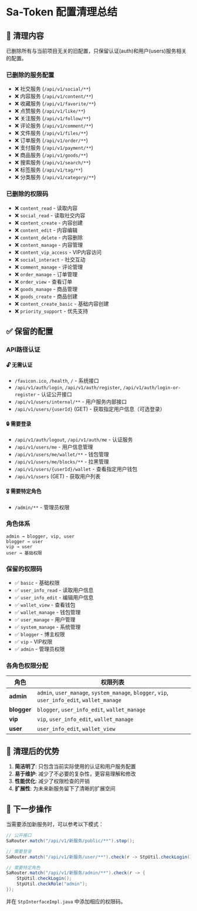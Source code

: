 # Sa-Token 配置清理总结

## 🧹 清理内容

已删除所有与当前项目无关的旧配置，只保留认证(auth)和用户(users)服务相关的配置。

### 已删除的服务配置
- ❌ 社交服务 (`/api/v1/social/**`)
- ❌ 内容服务 (`/api/v1/content/**`)
- ❌ 收藏服务 (`/api/v1/favorite/**`)
- ❌ 点赞服务 (`/api/v1/like/**`)
- ❌ 关注服务 (`/api/v1/follow/**`)
- ❌ 评论服务 (`/api/v1/comment/**`)
- ❌ 文件服务 (`/api/v1/files/**`)
- ❌ 订单服务 (`/api/v1/order/**`)
- ❌ 支付服务 (`/api/v1/payment/**`)
- ❌ 商品服务 (`/api/v1/goods/**`)
- ❌ 搜索服务 (`/api/v1/search/**`)
- ❌ 标签服务 (`/api/v1/tag/**`)
- ❌ 分类服务 (`/api/v1/category/**`)

### 已删除的权限码
- ❌ `content_read` - 读取内容
- ❌ `social_read` - 读取社交内容
- ❌ `content_create` - 内容创建
- ❌ `content_edit` - 内容编辑
- ❌ `content_delete` - 内容删除
- ❌ `content_manage` - 内容管理
- ❌ `content_vip_access` - VIP内容访问
- ❌ `social_interact` - 社交互动
- ❌ `comment_manage` - 评论管理
- ❌ `order_manage` - 订单管理
- ❌ `order_view` - 查看订单
- ❌ `goods_manage` - 商品管理
- ❌ `goods_create` - 商品创建
- ❌ `content_create_basic` - 基础内容创建
- ❌ `priority_support` - 优先支持

## ✅ 保留的配置

### API路径认证
#### 🔓 无需认证
- `/favicon.ico`, `/health`, `/` - 系统接口
- `/api/v1/auth/login`, `/api/v1/auth/register`, `/api/v1/auth/login-or-register` - 认证公开接口
- `/api/v1/users/internal/**` - 用户服务内部接口
- `/api/v1/users/{userId}` (GET) - 获取指定用户信息（可选登录）

#### 🔒 需要登录
- `/api/v1/auth/logout`, `/api/v1/auth/me` - 认证服务
- `/api/v1/users/me` - 用户信息管理
- `/api/v1/users/me/wallet/**` - 钱包管理
- `/api/v1/users/me/blocks/**` - 拉黑管理
- `/api/v1/users/{userId}/wallet` - 查看指定用户钱包
- `/api/v1/users` (GET) - 获取用户列表

#### 🎖️ 需要特定角色
- `/admin/**` - 管理员权限

### 角色体系
```
admin → blogger, vip, user
blogger → user  
vip → user
user → 基础权限
```

### 保留的权限码
- ✅ `basic` - 基础权限
- ✅ `user_info_read` - 读取用户信息
- ✅ `user_info_edit` - 编辑用户信息
- ✅ `wallet_view` - 查看钱包
- ✅ `wallet_manage` - 钱包管理
- ✅ `user_manage` - 用户管理
- ✅ `system_manage` - 系统管理
- ✅ `blogger` - 博主权限
- ✅ `vip` - VIP权限
- ✅ `admin` - 管理员权限

### 各角色权限分配
| 角色 | 权限列表 |
|------|----------|
| **admin** | `admin`, `user_manage`, `system_manage`, `blogger`, `vip`, `user_info_edit`, `wallet_manage` |
| **blogger** | `blogger`, `user_info_edit`, `wallet_manage` |
| **vip** | `vip`, `user_info_edit`, `wallet_manage` |
| **user** | `user_info_edit`, `wallet_view` |

## 🎯 清理后的优势

1. **简洁明了**: 只包含当前实际使用的认证和用户服务配置
2. **易于维护**: 减少了不必要的复杂性，更容易理解和修改
3. **性能优化**: 减少了权限检查的开销
4. **扩展性**: 为未来新服务留下了清晰的扩展空间

## 🚀 下一步操作

当需要添加新服务时，可以参考以下模式：

```java
// 公开接口
SaRouter.match("/api/v1/新服务/public/**").stop();

// 需要登录
SaRouter.match("/api/v1/新服务/user/**").check(r -> StpUtil.checkLogin());

// 需要特定角色
SaRouter.match("/api/v1/新服务/admin/**").check(r -> {
    StpUtil.checkLogin();
    StpUtil.checkRole("admin");
});
```

并在 `StpInterfaceImpl.java` 中添加相应的权限码。
